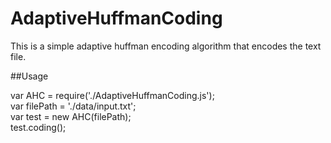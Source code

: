 # AdaptiveHuffmanCoding</br>

This is a simple adaptive huffman encoding algorithm that encodes the text file.</br>

##Usage</br>

var AHC = require('./AdaptiveHuffmanCoding.js');</br>
var filePath = './data/input.txt';<br>
var test = new AHC(filePath);<br>
test.coding();<br>


